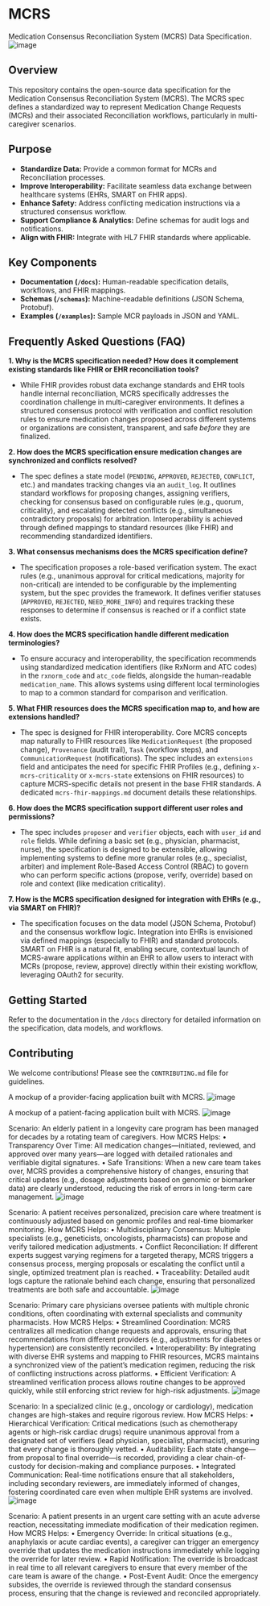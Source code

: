 # MCRS
Medication Consensus Reconciliation System (MCRS) Data Specification.
![image](https://github.com/user-attachments/assets/6ea4d18e-2f68-4999-a98f-9b6a68586a8e)


## Overview

This repository contains the open-source data specification for the Medication Consensus Reconciliation System (MCRS). The MCRS spec defines a standardized way to represent Medication Change Requests (MCRs) and their associated Reconciliation workflows, particularly in multi-caregiver scenarios.

## Purpose

*   **Standardize Data:** Provide a common format for MCRs and Reconciliation processes.
*   **Improve Interoperability:** Facilitate seamless data exchange between healthcare systems (EHRs, SMART on FHIR apps).
*   **Enhance Safety:** Address conflicting medication instructions via a structured consensus workflow.
*   **Support Compliance & Analytics:** Define schemas for audit logs and notifications.
*   **Align with FHIR:** Integrate with HL7 FHIR standards where applicable.

## Key Components

*   **Documentation (`/docs`):** Human-readable specification details, workflows, and FHIR mappings.
*   **Schemas (`/schemas`):** Machine-readable definitions (JSON Schema, Protobuf).
*   **Examples (`/examples`):** Sample MCR payloads in JSON and YAML.



## Frequently Asked Questions (FAQ)

**1. Why is the MCRS specification needed? How does it complement existing standards like FHIR or EHR reconciliation tools?**
   - While FHIR provides robust data exchange standards and EHR tools handle internal reconciliation, MCRS specifically addresses the coordination challenge in multi-caregiver environments. It defines a structured consensus protocol with verification and conflict resolution rules to ensure medication changes proposed across different systems or organizations are consistent, transparent, and safe *before* they are finalized.

**2. How does the MCRS specification ensure medication changes are synchronized and conflicts resolved?**
   - The spec defines a state model (`PENDING`, `APPROVED`, `REJECTED`, `CONFLICT`, etc.) and mandates tracking changes via an `audit_log`. It outlines standard workflows for proposing changes, assigning verifiers, checking for consensus based on configurable rules (e.g., quorum, criticality), and escalating detected conflicts (e.g., simultaneous contradictory proposals) for arbitration. Interoperability is achieved through defined mappings to standard resources (like FHIR) and recommending standardized identifiers.

**3. What consensus mechanisms does the MCRS specification define?**
   - The specification proposes a role-based verification system. The exact rules (e.g., unanimous approval for critical medications, majority for non-critical) are intended to be configurable by the implementing system, but the spec provides the framework. It defines verifier statuses (`APPROVED`, `REJECTED`, `NEED_MORE_INFO`) and requires tracking these responses to determine if consensus is reached or if a conflict state exists.

**4. How does the MCRS specification handle different medication terminologies?**
   - To ensure accuracy and interoperability, the specification recommends using standardized medication identifiers (like RxNorm and ATC codes) in the `rxnorm_code` and `atc_code` fields, alongside the human-readable `medication_name`. This allows systems using different local terminologies to map to a common standard for comparison and verification.

**5. What FHIR resources does the MCRS specification map to, and how are extensions handled?**
   - The spec is designed for FHIR interoperability. Core MCRS concepts map naturally to FHIR resources like `MedicationRequest` (the proposed change), `Provenance` (audit trail), `Task` (workflow steps), and `CommunicationRequest` (notifications). The spec includes an `extensions` field and anticipates the need for specific FHIR Profiles (e.g., defining `x-mcrs-criticality` or `x-mcrs-state` extensions on FHIR resources) to capture MCRS-specific details not present in the base FHIR standards. A dedicated `mcrs-fhir-mappings.md` document details these relationships.

**6. How does the MCRS specification support different user roles and permissions?**
   - The spec includes `proposer` and `verifier` objects, each with `user_id` and `role` fields. While defining a basic set (e.g., physician, pharmacist, nurse), the specification is designed to be extensible, allowing implementing systems to define more granular roles (e.g., specialist, arbiter) and implement Role-Based Access Control (RBAC) to govern who can perform specific actions (propose, verify, override) based on role and context (like medication criticality).

**7. How is the MCRS specification designed for integration with EHRs (e.g., via SMART on FHIR)?**
   - The specification focuses on the data model (JSON Schema, Protobuf) and the consensus workflow logic. Integration into EHRs is envisioned via defined mappings (especially to FHIR) and standard protocols. SMART on FHIR is a natural fit, enabling secure, contextual launch of MCRS-aware applications within an EHR to allow users to interact with MCRs (propose, review, approve) directly within their existing workflow, leveraging OAuth2 for security.

## Getting Started

Refer to the documentation in the `/docs` directory for detailed information on the specification, data models, and workflows.

## Contributing

We welcome contributions! Please see the `CONTRIBUTING.md` file for guidelines.

A mockup of a provider-facing application built with MCRS.
![image](https://github.com/user-attachments/assets/b2475522-72b0-4bc3-987b-d0ceb4d9de64)

A mockup of a patient-facing application built with MCRS.
![image](https://github.com/user-attachments/assets/01f608ac-e022-4ce5-862c-b274313350ce)

Scenario:
An elderly patient in a longevity care program has been managed for decades by a rotating team of caregivers.
How MCRS Helps:
	•	Transparency Over Time: All medication changes—initiated, reviewed, and approved over many years—are logged with detailed rationales and verifiable digital signatures.
	•	Safe Transitions: When a new care team takes over, MCRS provides a comprehensive history of changes, ensuring that critical updates (e.g., dosage adjustments based on genomic or biomarker data) are clearly understood, reducing the risk of errors in long-term care management.
![image](https://github.com/user-attachments/assets/53b70fca-926e-4953-9f30-bef54c0d9361)

Scenario:
A patient receives personalized, precision care where treatment is continuously adjusted based on genomic profiles and real-time biomarker monitoring.
How MCRS Helps:
	•	Multidisciplinary Consensus: Multiple specialists (e.g., geneticists, oncologists, pharmacists) can propose and verify tailored medication adjustments.
	•	Conflict Reconciliation: If different experts suggest varying regimens for a targeted therapy, MCRS triggers a consensus process, merging proposals or escalating the conflict until a single, optimized treatment plan is reached.
	•	Traceability: Detailed audit logs capture the rationale behind each change, ensuring that personalized treatments are both safe and accountable.
![image](https://github.com/user-attachments/assets/7c5dc32a-f599-4062-a07a-b1013f4372d7)

Scenario:
Primary care physicians oversee patients with multiple chronic conditions, often coordinating with external specialists and community pharmacists.
How MCRS Helps:
	•	Streamlined Coordination: MCRS centralizes all medication change requests and approvals, ensuring that recommendations from different providers (e.g., adjustments for diabetes or hypertension) are consistently reconciled.
	•	Interoperability: By integrating with diverse EHR systems and mapping to FHIR resources, MCRS maintains a synchronized view of the patient’s medication regimen, reducing the risk of conflicting instructions across platforms.
	•	Efficient Verification: A streamlined verification process allows routine changes to be approved quickly, while still enforcing strict review for high-risk adjustments.
![image](https://github.com/user-attachments/assets/084584c5-af2f-436d-aef9-f951dd8ca086)

Scenario:
In a specialized clinic (e.g., oncology or cardiology), medication changes are high-stakes and require rigorous review.
How MCRS Helps:
	•	Hierarchical Verification: Critical medications (such as chemotherapy agents or high-risk cardiac drugs) require unanimous approval from a designated set of verifiers (lead physician, specialist, pharmacist), ensuring that every change is thoroughly vetted.
	•	Auditability: Each state change—from proposal to final override—is recorded, providing a clear chain-of-custody for decision-making and compliance purposes.
	•	Integrated Communication: Real-time notifications ensure that all stakeholders, including secondary reviewers, are immediately informed of changes, fostering coordinated care even when multiple EHR systems are involved.
![image](https://github.com/user-attachments/assets/336982cf-d852-4cb6-b300-cccc5706a0a9)

Scenario:
A patient presents in an urgent care setting with an acute adverse reaction, necessitating immediate modification of their medication regimen.
How MCRS Helps:
	•	Emergency Override: In critical situations (e.g., anaphylaxis or acute cardiac events), a caregiver can trigger an emergency override that updates the medication instructions immediately while logging the override for later review.
	•	Rapid Notification: The override is broadcast in real time to all relevant caregivers to ensure that every member of the care team is aware of the change.
	•	Post-Event Audit: Once the emergency subsides, the override is reviewed through the standard consensus process, ensuring that the change is reviewed and reconciled appropriately.

